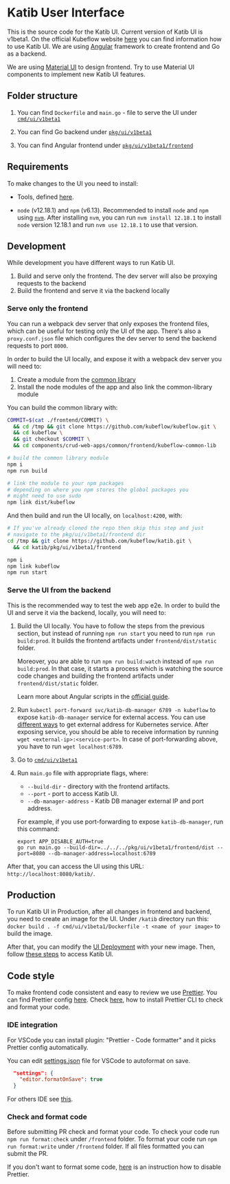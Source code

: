 # Katib User Interface

This is the source code for the Katib UI. Current version of Katib UI is v1beta1. On the official Kubeflow website [here](https://www.kubeflow.org/docs/components/katib/experiment/#running-the-experiment-from-the-katib-ui) you can find information how to use Katib UI.
We are using [Angular](https://angular.io/) framework to create frontend and Go as a backend.

We are using [Material UI](https://material.angular.io/) to design frontend. Try to use Material UI components to implement new Katib UI features.

## Folder structure

1. You can find `Dockerfile` and `main.go` - file to serve the UI under [`cmd/ui/v1beta1`](../../../cmd/ui/v1beta1/)

1. You can find Go backend under [`pkg/ui/v1beta1`](../../../pkg/ui/v1beta1)

1. You can find Angular frontend under [`pkg/ui/v1beta1/frontend`](../../../pkg/ui/v1beta1/frontend/)

## Requirements

To make changes to the UI you need to install:

- Tools, defined [here](https://github.com/kubeflow/katib/blob/master/docs/developer-guide.md#requirements).

- `node` (v12.18.1) and `npm` (v6.13). Recommended to install `node` and `npm` using [`nvm`](https://github.com/nvm-sh/nvm). After installing `nvm`, you can run `nvm install 12.18.1` to install `node` version 12.18.1 and run `nvm use 12.18.1` to use that version.

## Development

While development you have different ways to run Katib UI.

1. Build and serve only the frontend. The dev server will also be proxying requests to the backend
2. Build the frontend and serve it via the backend locally

### Serve only the frontend

You can run a webpack dev server that only exposes the frontend files, which can be useful for testing only the UI of the app. There's also a `proxy.conf.json` file which configures the dev server to send the backend requests to port `8000`.

In order to build the UI locally, and expose it with a webpack dev server you will need to:

1. Create a module from the [common library](https://github.com/kubeflow/kubeflow/tree/master/components/crud-web-apps/common/frontend/kubeflow-common-lib)
2. Install the node modules of the app and also link the common-library module

You can build the common library with:

```bash
COMMIT=$(cat ./frontend/COMMIT) \
  && cd /tmp && git clone https://github.com/kubeflow/kubeflow.git \
  && cd kubeflow \
  && git checkout $COMMIT \
  && cd components/crud-web-apps/common/frontend/kubeflow-common-lib

# build the common library module
npm i
npm run build

# link the module to your npm packages
# depending on where you npm stores the global packages you
# might need to use sudo
npm link dist/kubeflow
```

And then build and run the UI locally, on `localhost:4200`, with:

```bash
# If you've already cloned the repo then skip this step and just
# navigate to the pkg/ui/v1beta1/frontend dir
cd /tmp && git clone https://github.com/kubeflow/katib.git \
  && cd katib/pkg/ui/v1beta1/frontend

npm i
npm link kubeflow
npm run start
```

### Serve the UI from the backend

This is the recommended way to test the web app e2e. In order to build the UI and serve it via the backend, locally, you will need to:

1. Build the UI locally. You have to follow the steps from the previous section, but instead of running `npm run start` you need to run `npm run build:prod`. It builds the frontend artifacts under `frontend/dist/static` folder.

   Moreover, you are able to run `npm run build:watch` instead of `npm run build:prod`. In that case, it starts a process which is watching the source code changes and building the frontend artifacts under `frontend/dist/static` folder.

   Learn more about Angular scripts in the [official guide](https://angular.io/cli/build).

1. Run `kubectl port-forward svc/katib-db-manager 6789 -n kubeflow` to expose `katib-db-manager` service for external access. You can use [different ways](https://kubernetes.io/docs/tasks/access-application-cluster/) to get external address for Kubernetes service. After exposing service, you should be able to receive information by running `wget <external-ip>:<service-port>`. In case of port-forwarding above, you have to run `wget localhost:6789`.

1. Go to [`cmd/ui/v1beta1`](../../../cmd/ui/v1beta1/)

1. Run `main.go` file with appropriate flags, where:

   - `--build-dir` - directory with the frontend artifacts.
   - `--port` - port to access Katib UI.
   - `--db-manager-address` - Katib DB manager external IP and port address.

   For example, if you use port-forwarding to expose `katib-db-manager`, run this command:

   ```
   export APP_DISABLE_AUTH=true
   go run main.go --build-dir=../../../pkg/ui/v1beta1/frontend/dist --port=8080 --db-manager-address=localhost:6789
   ```

After that, you can access the UI using this URL: `http://localhost:8080/katib/`.

## Production

To run Katib UI in Production, after all changes in frontend and backend, you need to create an image for the UI. Under `/katib` directory run this: `docker build . -f cmd/ui/v1beta1/Dockerfile -t <name of your image>` to build the image.

After that, you can modify the [UI Deployment](../../../manifests/v1beta1/components/ui/ui.yaml) with
your new image. Then, follow
[these steps](https://www.kubeflow.org/docs/components/katib/hyperparameter/#accessing-the-katib-ui) to access Katib UI.

## Code style

To make frontend code consistent and easy to review we use [Prettier](https://prettier.io/).
You can find Prettier config [here](../../../pkg/ui/v1beta1/frontend/.prettierrc.yaml).
Check [here](https://prettier.io/docs/en/install.html), how to install Prettier CLI to check and format your code.

### IDE integration

For VSCode you can install plugin: "Prettier - Code formatter" and it picks Prettier config automatically.

You can edit [settings.json](https://code.visualstudio.com/docs/getstarted/settings#_settings-file-locations) file for VSCode to autoformat on save.

```json
  "settings": {
    "editor.formatOnSave": true
  }
```

For others IDE see [this](https://prettier.io/docs/en/editors.html).

### Check and format code

Before submitting PR check and format your code. To check your code run `npm run format:check` under `/frontend` folder. To format your code run `npm run format:write` under `/frontend` folder.
If all files formatted you can submit the PR.

If you don't want to format some code, [here](https://prettier.io/docs/en/ignore.html) is an instruction how to disable Prettier.
